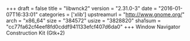 +++
draft = false
title = "libwnck2"
version = "2.31.0-3"
date = "2016-01-07T16:33:01"
categories = ['xlib']
upstreamurl = "http://www.gnome.org/"
arch = "x86_64"
size = "384572"
usize = "3828820"
sha1sum = "cc77fa62cf4eef8fd0cddf941133efcf407d6da0"
+++
Window Navigator Construction Kit (Gtk+2)